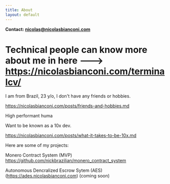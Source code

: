 ```yaml
---
title: About
layout: default
---
```


**Contact: nicolas@nicolasbianconi.com**

# Technical people can know more about me in here ---> https://nicolasbianconi.com/terminalcv/

I am from Brazil, 23 y/o, I don't have any friends or hobbies.

https://nicolasbianconi.com/posts/friends-and-hobbies.md

High performant huma

Want to be known as a 10x dev.

https://nicolasbianconi.com/posts/what-it-takes-to-be-10x.md

Here are some of my projects:

Monero Contract System (MVP) https://github.com/nickbrazilian/monero_contract_system

Autonomous Dencralized Escrow Sytem (AES) (https://ades.nicolasbianconi.com) (coming soon)


